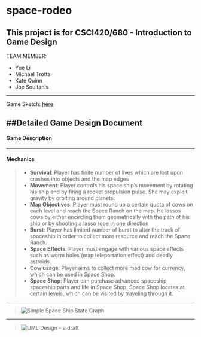 space-rodeo
===========

This project is for CSCI420/680 - Introduction to Game Design
---
TEAM MEMBER:
* Yue Li 
* Michael Trotta
* Kate Quinn 
* Joe Soultanis

---
Game Sketch:
[here](https://docs.google.com/a/email.wm.edu/drawings/d/1xYh8jg4GNXSXfe8FnY6u53KfgXnZI5msjQjy0PmOp-g/edit?usp=sharing)

##Detailed Game Design Document
---

#### __Game Description__


----------

#### __Mechanics__
> * __Survival__: Player has finite number of lives which are lost upon crashes into objects and the map edges
> * __Movement__: Player controls his space ship’s movement by rotating his ship and by firing a rocket propulsion pulse. She may exploit gravity by orbiting around planets.
> * __Map Objectives__: Player must round up a certain quota of cows on each level and reach the Space Ranch on the map. He lassos cows by either encircling them geometrically with the path of his ship or by shooting a lasso rope in one direction
> * __Burst__: Player has limited number of burst to alter the track of spaceship in order to collect more resource and reach the Space Ranch.
> * __Space Effects__: Player must engage with various space effects such as worm holes (map teleportation effect) and deadly astroids.
> * __Cow usage__: Player aims to collect more mad cow for currency, which can be used in Space Shop.
> * __Space Shop__: Player can purchase advanced spaceship, spaceship parts and life in Space Shop. Space Shop locates at certain levels, which can be visited by traveling through it. 


----------


> ![Simple Space Ship State Graph](https://github.com/mstrotta/space-rodeo/blob/master/materials/Spaceship%20State.jpg)



----------
>![UML Design - a draft](https://github.com/mstrotta/space-rodeo/blob/master/materials/UML%20Design.jpg)

